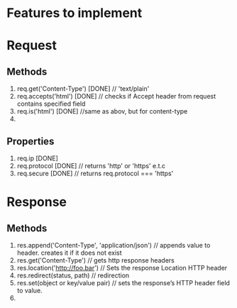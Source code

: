 # Features to implement

# Request

## Methods

1. req.get('Content-Type') [DONE]
   // 'text/plain'
2. req.accepts('html') [DONE]
   // checks if Accept header from request contains specified field
3. req.is('html') [DONE]
   //same as abov, but for content-type
4.

## Properties

1. req.ip [DONE]
2. req.protocol [DONE]
   // returns 'http' or 'https' e.t.c
3. req.secure [DONE]
   // returns req.protocol === 'https'

# Response

## Methods

1. res.append('Content-Type', 'application/json')
   // appends value to header. creates it if it does not exist
2. res.get('Content-Type')
   // gets http response headers
3. res.location('http://foo.bar')
   // Sets the response Location HTTP header
4. res.redirect(status, path)
   // redirection
5. res.set(object or key/value pair)
   // sets the response’s HTTP header field to value.
6.
